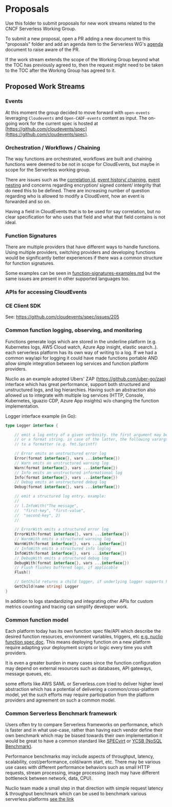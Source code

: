 # Proposals

Use this folder to submit proposals for new work streams related to the
CNCF Serverless Working Group.

To submit a new proposal, open a PR adding a new document to this
"proposals" folder and add an agenda item to the Serverless WG's
[agenda](https://docs.google.com/document/d/1OVF68rpuPK5shIHILK9JOqlZBbfe91RNzQ7u_P7YCDE/edit?ts=5a1da559#)
document to raise aware of the PR.

If the work stream extends the scope of the Working Group beyond what the
TOC has previously agreed to, then the request might need to be taken to
the TOC after the Working Group has agreed to it.

## Proposed Work Streams

### Events

At this moment the group decided to move forward with `open-events`
leveraging `Cloudevents` and `Open-CADF-events` content as input. The
on-going work for the current spec is hosted at
[https://github.com/cloudevents/spec](https://github.com/cloudevents/spec).

### Orchestration / Workflows / Chaining

The way functions are orchestrated, workflows are built and chaining functions were deemed to be not in scope for CloudEvents, but maybe in scope for the Serverless working group.

There are issues such as the [correlation id](https://github.com/cloudevents/spec/pull/128), [event history/ chaining](https://github.com/cloudevents/spec/issues/204), [event nesting](https://github.com/cloudevents/spec/issues/72) and concerns regarding encryption/ signed content/ integrity that do need this to be defined. There are increasing number of question regarding who is allowed to modify a CloudEvent, how an event is forwarded and so on.

Having a field in CloudEvents that is to be used for say correlation, but no clear specification for who uses that field and what that field contains is not ideal.

### Function Signatures

There are multiple providers that have different ways to handle functions. Using multiple providers, switching providers and developing functions would be significantly better experiences if there was a common structure for function signatures.

Some examples can be seen in [function-signatures-examples.md](function-signatures-examples.md) but the same issues are present in other supported languages too.

### APIs for accessing CloudEvents

### CE Client SDK

See: https://github.com/cloudevents/spec/issues/205


### Common function logging, observing, and monitoring 

Functions generate logs which are stored in the underline platform (e.g. Kubernetes logs, AWS Cloud watch, Azure App insight, elastic search..). each serverless platform has its own way of writing to a log. If we had a common way/api for logging it could have made functions portable AND allow simple integration between log services and function platform providers.

Nuclio as an example adopted Ubers' ZAP (https://github.com/uber-go/zap) interface which has great performance, support both structured and unstructured logs, and log hierarchies. 
Having such an abstraction also allowed us to integrate with multiple log services (HTTP, Console, Kubernetes, iguazio CDP, Azure App insights) w/o changing the function implementation.

Logger interface example (in Go):
```go
type Logger interface {

    // emit a log entry of a given verbosity. the first argument may be an object, a string
    // or a format string. in case of the latter, the following varargs are passed
    // to a formatter (e.g. fmt.Sprintf)

    // Error emits an unstructured error log
    Error(format interface{}, vars ...interface{})
    // Warn emits an unstructured warning log
    Warn(format interface{}, vars ...interface{})
    // Info emits an unstructured informational log
    Info(format interface{}, vars ...interface{})
    // Debug emits an unstructured debug log
    Debug(format interface{}, vars ...interface{})

    // emit a structured log entry. example:
    //
    // l.InfoWith("The message",
    //  "first-key", "first-value",
    //  "second-key", 2)
    //

    // ErrorWith emits a structured error log
    ErrorWith(format interface{}, vars ...interface{})
    // WarnWith emits a structured warning log
    WarnWith(format interface{}, vars ...interface{})
    // InfoWith emits a structured info loglog
    InfoWith(format interface{}, vars ...interface{})
    // DebugWith emits a structured debug log
    DebugWith(format interface{}, vars ...interface{})
    // Flush flushes buffered logs, if applicable
    Flush()

    // GetChild returns a child logger, if underlying logger supports hierarchal logging
    GetChild(name string) Logger
}
```

In addition to logs standardizing and integrating other APIs for custom metrics counting and tracing can simplify developer work. 

### Common function model 

Each platform today has its own function spec file/API which describe the desired function resources, environment variables, triggers, etc [e.g. nuclio function spec doc]( https://github.com/nuclio/nuclio/blob/master/docs/reference/function-configuration/function-configuration-reference.md). This means deploying function on a new platform require adapting your deployment scripts or logic every time you shift providers.

It is even a greater burden in many cases since the function configuration may depend on external resources such as databases, API gateways, message queues, etc.

some efforts like AWS SAML or Serverless.com tried to deliver higher level abstraction which has a potential of delivering a common/cross-platform model, yet the such efforts may require participation from the platform providers and agreement on such a common model.

### Common Serverless Benchmark framework 

Users often try to compare Serverless frameworks on performance, which is faster and in what use-case, rather than having each vendor define their own benchmark which may be biased towards their own implementation it would be great to have a common standard like [SPECvirt]( https://en.wikipedia.org/wiki/SPECvirt) or [YCSB (NoSQL Benchmark)]( https://en.wikipedia.org/wiki/YCSB).

Performance benchmarks may include aspects of throughput, latency, scalability, cost/performance, cold/warm start, etc. There may be various use cases with different performance behaviors such as small HTTP requests, stream processing, image processing (each may have different bottleneck between network, data, CPU).

Nuclio team made a small step in that direction with simple request latency & throughput benchmark which can be used to benchmark various serverless platforms [see the link]( https://github.com/nuclio/nuclio/blob/master/docs/tasks/benchmarking.md)

